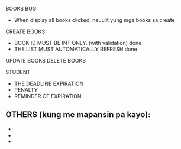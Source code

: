 BOOKS BUG:

- When display all books clicked, nauulit yung mga books sa create

CREATE BOOKS 

- BOOK ID MUST BE INT ONLY. (with validation) done
- THE LIST MUST AUTOMATICALLY REFRESH done

UPDATE BOOKS
DELETE BOOKS

STUDENT
- THE DEADLINE EXPIRATION
- PENALTY
- REMINDER OF EXPIRATION

OTHERS (kung me mapansin pa kayo):
-
-
-
-
